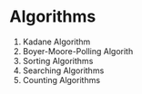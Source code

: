 # Algorithms
1. Kadane Algorithm
2. Boyer-Moore-Polling Algorith
3. Sorting Algorithms
4. Searching Algorithms
5. Counting Algorithms